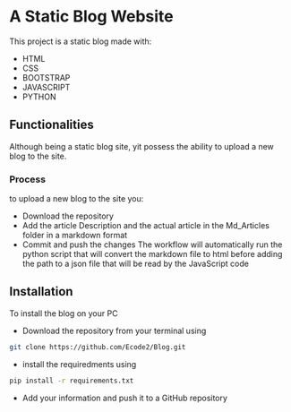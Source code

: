 # A Static Blog Website 
  This project is a static blog made with:
  - HTML
  - CSS
  - BOOTSTRAP
  - JAVASCRIPT
  - PYTHON

## Functionalities
Although being a static blog site, yit possess
the ability to upload a new blog to the site.

### Process
to upload a new blog to the site you:

- Download the repository
- Add the article Description and the actual article in the Md_Articles folder in a markdown format
- Commit and push the changes
The workflow will automatically run the python
script that will convert the markdown file to html before adding the path to a
json file that will be read by the JavaScript code

## Installation
To install the blog on your PC 
- Download the repository from your terminal using 
```bash
git clone https://github.com/Ecode2/Blog.git
```
- install the requiredments using
```bash
pip install -r requirements.txt
```
- Add your information and push it to a GitHub repository 
